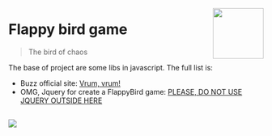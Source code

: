 <img
  src="http://2.bp.blogspot.com/-J_DyVs7f4lE/VAUhqykQXYI/AAAAAAAALaE/AoPhYzqCWjE/s1600/Flappy%2BBird%2B1.gif" 
  align="right"
  width="100"
  height="100"
/>

# Flappy bird game
> The bird of chaos 

The base of project are some libs in javascript. The full list is:

- Buzz official site: [Vrum, vrum!](https://buzz.jaysalvat.com/)
- OMG, Jquery for create a FlappyBird game: [PLEASE, DO NOT USE JQUERY OUTSIDE HERE](https://jquery.com/)

##

<img src="https://pics.me.me/lets-see-what-our-app-is-really-using-backbone-jquery-62515099.png" />
